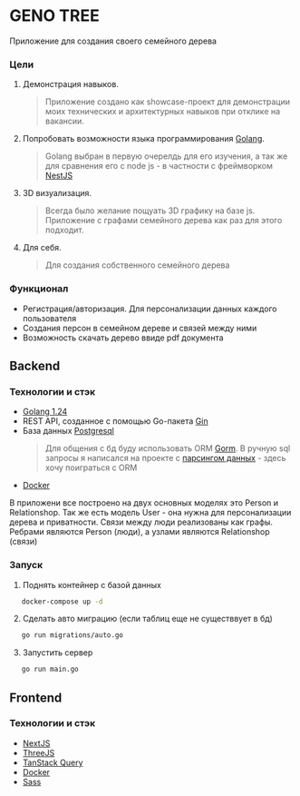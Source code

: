 # GENO TREE

Приложение для создания своего семейного дерева

### Цели

1. Демонстрация навыков.
   > Приложение создано как showcase-проект для демонстрации моих технических и архитектурных навыков при отклике на вакансии.
2. Попробовать возможности языка программирования [Golang](https://go.dev/).
   > Golang выбран в первую очерелдь для его изучения, а так же для сравнения его с node js - в частности с фреймворком [NestJS](https://nestjs.com/)
3. 3D визуализация.
   > Всегда было желание пощуать 3D графику на базе js. Приложение с графами семейного дерева как раз для этого подходит.
4. Для себя.
   > Для создания собственного семейного дерева

### Функционал

- Регистрация/авторизация. Для персонализации данных каждого пользователя
- Создания персон в семейном дереве и связей между ними
- Возможность скачать дерево ввиде pdf документа

## Backend

### Технологии и стэк

- [Golang 1.24](https://tip.golang.org/doc/go1.24)
- REST API, созданное с помощью Go-пакета [Gin](https://github.com/gin-gonic/gin)
- База данных [Postgresql](https://www.postgresql.org/)
  > Для общения с бд буду использовать ORM [Gorm](https://gorm.io/). В ручную sql запросы я написался на проекте с [парсингом данных](https://gitlab.com/scdb/server/-/blob/main/internal/repository/getOrganisations.go?ref_type=heads) - здесь хочу поиграться с ORM
- [Docker](https://www.docker.com/)

В приложени все построено на двух основных моделях это Person и Relationshop.
Так же есть модель User - она нужна для персонализации дерева и приватности.
Связи между люди реализованы как графы.
Ребрами являются Person (люди), а узлами являются Relationshop (связи)

### Запуск

1. Поднять контейнер с базой данных

```bash
   docker-compose up -d
```

2. Сделать авто миграцию (если таблиц еще не существвует в бд)

```bash
   go run migrations/auto.go
```

3. Запустить сервер

```bash
   go run main.go
```

## Frontend

### Технологии и стэк

- [NextJS](https://nextjs.org/)
- [ThreeJS](https://threejs.org/)
- [TanStack Query](https://tanstack.com/query/latest/docs/framework/react/overview)
- [Docker](https://www.docker.com/)
- [Sass](https://sass-lang.com/)
